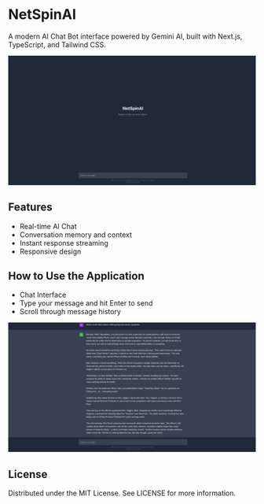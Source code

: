 # NetSpinAI

A modern AI Chat Bot interface powered by Gemini AI, built with Next.js, TypeScript, and Tailwind CSS.

![NetSpinAI Interface](/netspinai/public/images/netspinai-main.png)

## Features

- Real-time AI Chat
- Conversation memory and context
- Instant response streaming
- Responsive design

## How to Use the Application

- Chat Interface
- Type your message and hit Enter to send
- Scroll through message history

![NetSpinAI Chat](/netspinai/public/images/netspinai-chat.png)

## License

Distributed under the MIT License. See LICENSE for more information.
